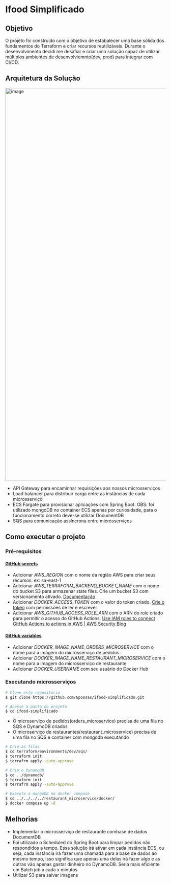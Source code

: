 # Ifood Simplificado

## Objetivo 

O projeto foi construido com o objetivo de estabalecer uma base sólida dos fundamentos do Terraform e criar recursos reutilizáveis. Durante o desenvolvimento decidi me desafiar e criar uma solução capaz de utilizar múltiplos ambientes de desenvolviemnto(dev, prod) para integrar com CI/CD.

## Arquitetura da Solução

<img width="1229" alt="image" src="https://github.com/user-attachments/assets/061a9f6e-2056-45cd-9b66-169fe5e0a3b3" />

- API Gateway para encaminhar requisições aos nossos microsserviços
- Load balancer para distribuir carga entre as instâncias de cada microsserviço
- ECS Fargate para provisionar aplicações com Spring Boot. OBS: foi utilizado mongoDB no container ECS apenas por curiosidade, para o funcionamento correto deve-se utilizar DocumentDB
- SQS para comunicação assíncrona entre microsserviços

## Como executar o projeto

### Pré-requisitos
#### [GitHub secrets](https://github.com/Gpossas/ifood-simplificado/settings/secrets/actions)
- Adicionar *AWS_REGION* com o nome da região AWS para criar seus recursos. ex: sa-east-1
- Adicionar *AWS_TERRAFORM_BACKEND_BUCKET_NAME* com o nome do bucket S3 para armazenar state files. Crie um bucket S3 com versionamento ativado. [Documentação](https://developer.hashicorp.com/terraform/language/backend/s3)
- Adicionar *DOCKER_ACCESS_TOKEN* com o valor do token criado. [Crie o token](https://app.docker.com/settings/personal-access-tokens) com permissões de ler e escrever
- Adicionar *AWS_GITHUB_ACCESS_ROLE_ARN* com o ARN do role criado para permitir o acesso do GitHub Actions. [Use IAM roles to connect GitHub Actions to actions in AWS | AWS Security Blog](https://aws.amazon.com/blogs/security/use-iam-roles-to-connect-github-actions-to-actions-in-aws/)

#### [GitHub variables](https://github.com/Gpossas/ifood-simplificado/settings/variables/actions)
- Adicionar *DOCKER_IMAGE_NAME_ORDERS_MICROSERVICE* com o nome para a imagem do microsserviço de pedidos
- Adicionar *DOCKER_IMAGE_NAME_RESTAURANT_MICROSERVICE* com o nome para a imagem do microsserviço de restaurante
- Adicionar *DOCKER_USERNAME* com seu usuário do Docker Hub

### Executando microsserviços

```bash
# Clone este repositório
$ git clone https://github.com/Gpossas/ifood-simplificado.git

# Acesse a pasta do projeto 
$ cd ifood-simplificado
```

- O microserviço de pedidos(orders_microservice) precisa de uma fila no SQS e DynamoDB criados
- O microserviço de restaurantes(restaurant_microservice) precisa de uma fila no SQS e container com mongodb executando
```bash
# Crie as filas
$ cd terraform/environments/dev/sqs/
$ terraform init
$ terrafrm apply -auto-approve

# Crie o DynamoDB
$ cd ../dynamodb/
$ terraform init
$ terrafrm apply -auto-approve

# Execute o mongoDB no docker compose
$ cd ../../../../restaurant_microservice/docker/
$ docker compose up -d
```

## Melhorias

- Implementar o microsserviço de restaurante combase de dados DocumentDB
- Foi utilizado o Scheduled do Spring Boot para limpar pedidos não respondidos a tempo. Essa solução irá ativar em cada instância ECS, ou seja, cada instância irá fazer uma chamada para a base de dados ao mesmo tempo, isso significa que apenas uma delas irá fazer algo e as outras vão apenas gastar dinheiro no DynamoDB. Seria mais eficiente um Batch job a cada x minutos
- Utilizar S3 para salvar imagens 
